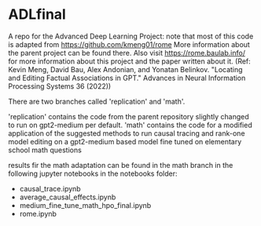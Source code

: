 # ADLfinal
A repo for the Advanced Deep Learning Project: note that most of this code is adapted from https://github.com/kmeng01/rome 
More information about the parent project can be found there. 
Also visit https://rome.baulab.info/ for more information about this project and the paper written about it.
(Ref: Kevin Meng, David Bau, Alex Andonian, and Yonatan Belinkov. "Locating and Editing Factual Associations in GPT." Advances in Neural Information Processing Systems 36 (2022)) 

There are two branches called 'replication' and 'math'. 

'replication' contains the code from the parent repository slightly changed to run on gpt2-medium per default. 
'math' contains the code for a modified application of the suggested methods to run causal tracing and rank-one model editing on a gpt2-medium based model fine tuned on elementary school math questions 

results fir the math adaptation can be found in the math branch in the following jupyter notebooks in the notebooks folder: 
- causal_trace.ipynb
- average_causal_effects.ipynb
- medium_fine_tune_math_hpo_final.ipynb
- rome.ipynb 
